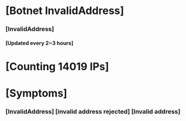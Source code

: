 # [Botnet InvalidAddress]
### [InvalidAddress]
#### [Updated every 2~3 hours]

# [Counting 14019 IPs]

# [Symptoms] 

###   [InvalidAddress] [invalid address rejected] [Invalid address]
